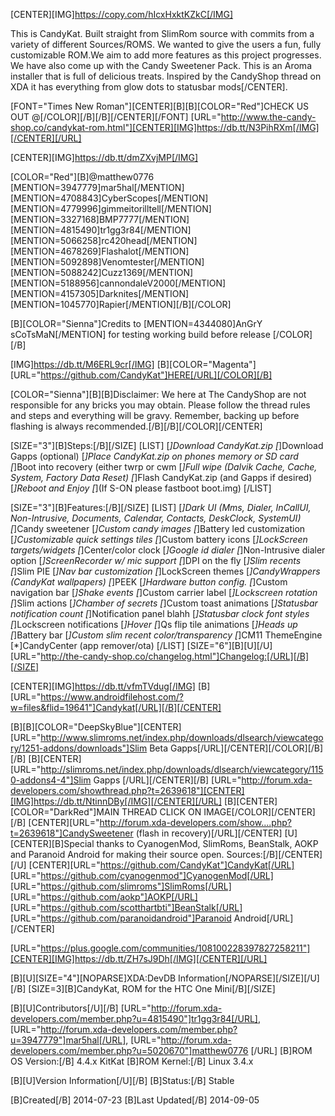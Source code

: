 [CENTER][IMG]https://copy.com/hIcxHxktKZkC[/IMG]

This is CandyKat. Built straight from SlimRom source with commits from a variety of different Sources/ROMS. 
We wanted to give the users a fun, fully customizable ROM.We aim to add more features as this project progresses. 
We have also come up with the Candy Sweetener Pack. This is an Aroma installer that is full of delicious treats. 
Inspired by the CandyShop thread on XDA it has everything from glow dots to statusbar mods[/CENTER].

[FONT="Times New Roman"][CENTER][B][B][COLOR="Red"]CHECK US OUT @[/COLOR][/B][/B][/CENTER][/FONT]
[URL="http://www.the-candy-shop.co/candykat-rom.html"][CENTER][IMG]https://db.tt/N3PihRXm[/IMG][/CENTER][/URL]

[CENTER][IMG]https://db.tt/dmZXvjMP[/IMG]

[COLOR="Red"][B]@matthew0776 [MENTION=3947779]mar5hal[/MENTION] [MENTION=4708843]CyberScopes[/MENTION] [MENTION=4779996]gimmeitorilltell[/MENTION] [MENTION=3327168]BMP7777[/MENTION] [MENTION=4815490]tr1gg3r84[/MENTION] [MENTION=5066258]rc420head[/MENTION] [MENTION=4678269]Flashalot[/MENTION] [MENTION=5092898]Venomtester[/MENTION] [MENTION=5088242]Cuzz1369[/MENTION] [MENTION=5188956]cannondaleV2000[/MENTION] [MENTION=4157305]Darknites[/MENTION] [MENTION=1045770]Rapier[/MENTION][/B][/COLOR]

[B][COLOR="Sienna"]Credits to [MENTION=4344080]AnGrY sCoTsMaN[/MENTION] for testing working build before release [/COLOR][/B]

[IMG]https://db.tt/M6ERL9cr[/IMG]
[B][COLOR="Magenta"][URL="https://github.com/CandyKat"]HERE[/URL][/COLOR][/B]

[COLOR="Sienna"][B][B]Disclaimer: We here at The CandyShop are not responsible for any bricks you may obtain. 
Please follow the thread rules and steps and everything will be gravy. 
Remember, backing up before flashing is always recommended.[/B][/B][/COLOR][/CENTER]

[SIZE="3"][B]Steps:[/B][/SIZE]
[LIST]
[*]Download CandyKat.zip
[*]Download Gapps (optional)
[*]Place CandyKat.zip on phones memory or SD card
[*]Boot into recovery (either twrp or cwm
[*]Full wipe (Dalvik Cache, Cache, System, Factory Data Reset)
[*]Flash CandyKat.zip (and Gapps if desired)
[*]Reboot and Enjoy
[*](If S-ON please fastboot boot.img)
[/LIST]

[SIZE="3"][B]Features:[/B][/SIZE]
[LIST]
[*]Dark UI (Mms, Dialer, InCallUI, Non-Intrusive, Documents, Calendar, Contacts, DeskClock, SystemUI)
[*]Candy sweetener
[*]Custom candy images
[*]Battery led customization
[*]Customizable quick settings tiles
[*]Custom battery icons
[*]LockScreen targets/widgets
[*]Center/color clock
[*]Google id dialer
[*]Non-Intrusive dialer option
[*]ScreenRecorder w/ mic support
[*]DPI on the fly
[*]Slim recents
[*]Slim PIE
[*]Nav bar customization
[*]LockScreen themes
[*]CandyWrappers (CandyKat wallpapers)
[*]PEEK
[*]Hardware button config.
[*]Custom navigation bar
[*]Shake events
[*]Custom carrier label
[*]Lockscreen rotation
[*]Slim actions
[*]Chamber of secrets
[*]Custom toast animations
[*]Statusbar notification count
[*]Notification panel blahh
[*]Statusbar clock font styles
[*]Lockscreen notifications
[*]Hover
[*]Qs flip tile animations
[*]Heads up
[*]Battery bar
[*]Custom slim recent color/transparency
[*]CM11 ThemeEngine
[*]CandyCenter (app remover/ota)
[/LIST]
[SIZE="6"][B][U][/U][URL="http://the-candy-shop.co/changelog.html"]Changelog:[/URL][/B][/SIZE]

[CENTER][IMG]https://db.tt/vfmTVdug[/IMG]
[B][URL="https://www.androidfilehost.com/?w=files&flid=19641"]Candykat[/URL][/B][/CENTER]

[B][B][COLOR="DeepSkyBlue"][CENTER][URL="http://www.slimroms.net/index.php/downloads/dlsearch/viewcategory/1251-addons/downloads"]Slim Beta Gapps[/URL][/CENTER][/COLOR][/B][/B]
[B][CENTER][URL="http://slimroms.net/index.php/downloads/dlsearch/viewcategory/1150-addons4-4"]Slim Gapps [/URL][/CENTER][/B]
[URL="http://forum.xda-developers.com/showthread.php?t=2639618"][CENTER][IMG]https://db.tt/NtinnDBy[/IMG][/CENTER][/URL]
[B][CENTER][COLOR="DarkRed"]MAIN THREAD CLICK ON IMAGE[/COLOR][/CENTER][/B]
[CENTER][URL="http://forum.xda-developers.com/show....php?t=2639618"]CandySweetener (flash in recovery)[/URL][/CENTER]
[U][CENTER][B]Special thanks to CyanogenMod, SlimRoms, BeanStalk, AOKP and Paranoid Android for making their source open.
Sources:[/B][/CENTER][/U]
[CENTER][URL="https://github.com/CandyKat"]CandyKat[/URL]
[URL="https://github.com/cyanogenmod"]CyanogenMod[/URL]
[URL="https://github.com/slimroms"]SlimRoms[/URL]
[URL="https://github.com/aokp"]AOKP[/URL]
[URL="https://github.com/scotthartbti"]BeanStalk[/URL]
[URL="https://github.com/paranoidandroid"]Paranoid Android[/URL][/CENTER]

[URL="https://plus.google.com/communities/108100228397827258211"][CENTER][IMG]https://db.tt/ZH7sJ9Dh[/IMG][/CENTER][/URL]

[B][U][SIZE="4"][NOPARSE]XDA:DevDB Information[/NOPARSE][/SIZE][/U][/B]
[SIZE=3][B]CandyKat, ROM for the HTC One Mini[/B][/SIZE]

[B][U]Contributors[/U][/B]
[URL="http://forum.xda-developers.com/member.php?u=4815490"]tr1gg3r84[/URL], [URL="http://forum.xda-developers.com/member.php?u=3947779"]mar5hal[/URL], [URL="http://forum.xda-developers.com/member.php?u=5020670"]matthew0776 [/URL]
[B]ROM OS Version:[/B] 4.4.x KitKat
[B]ROM Kernel:[/B] Linux 3.4.x

[B][U]Version Information[/U][/B]
[B]Status:[/B] Stable

[B]Created[/B] 2014-07-23
[B]Last Updated[/B] 2014-09-05
